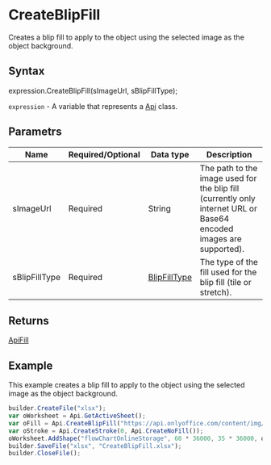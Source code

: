 # CreateBlipFill

Creates a blip fill to apply to the object using the selected image as the object background.

## Syntax

expression.CreateBlipFill(sImageUrl, sBlipFillType);

`expression` - A variable that represents a [Api](../Api.md) class.

## Parametrs

| **Name** | **Required/Optional** | **Data type** | **Description** |
| ------------- | ------------- | ------------- | ------------- |
| sImageUrl | Required | String | The path to the image used for the blip fill (currently only internet URL or Base64 encoded images are supported). |
| sBlipFillType | Required | [BlipFillType](../../../Enumerations/BlipFillType.md) | The type of the fill used for the blip fill (tile or stretch). |

## Returns

[ApiFill](../../ApiFill/ApiFill.md)

## Example

This example creates a blip fill to apply to the object using the selected image as the object background.

```javascript
builder.CreateFile("xlsx");
var oWorksheet = Api.GetActiveSheet();
var oFill = Api.CreateBlipFill("https://api.onlyoffice.com/content/img/docbuilder/examples/icon_DocumentEditors.png", "tile");
var oStroke = Api.CreateStroke(0, Api.CreateNoFill());
oWorksheet.AddShape("flowChartOnlineStorage", 60 * 36000, 35 * 36000, oFill, oStroke, 0, 2 * 36000, 1, 3 * 36000);
builder.SaveFile("xlsx", "CreateBlipFill.xlsx");
builder.CloseFile();
```